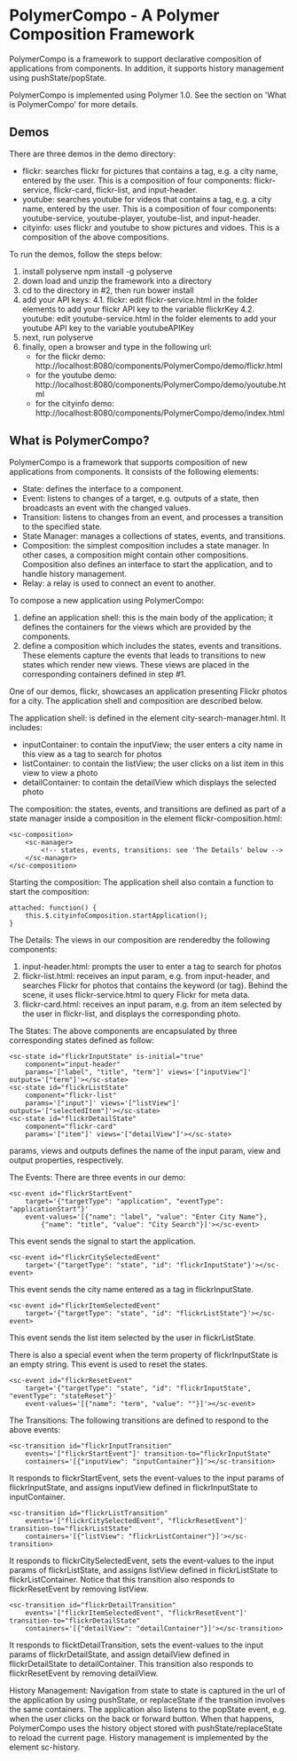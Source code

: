 # PolymerCompo - A Polymer Composition Framework

PolymerCompo is a framework to support declarative composition of applications from components. 
In addition, it supports history management using pushState/popState.

PolymerCompo is implemented using Polymer 1.0. See the section on 'What is PolymerCompo' for more details.


## Demos
There are three demos in the demo directory:
  - flickr: searches flickr for pictures that contains a tag, e.g. a city name, entered by the user.
    This is a composition of four components: flickr-service, flickr-card, flickr-list, and input-header.
  - youtube: searches youtube for videos that contains a tag, e.g. a city name, entered by the user.
    This is a composition of four components: youtube-service, youtube-player, youtube-list, and input-header.
  - cityinfo: uses flickr and youtube to show pictures and vidoes. This is a composition of the above compositions.
  
To run the demos, follow the steps below:
  1. install polyserve
     npm install -g polyserve
  2. down load and unzip the framework into a directory
  3. cd to the directory in #2, then run bower install
  4. add your API keys:
    4.1. flickr: edit flickr-service.html in the folder elements to add 
    your flickr API key to the variable flickrKey
    4.2. youtube: edit youtube-service.html in the folder elements to add
    your youtube API key to the variable youtubeAPIKey
  5. next, run polyserve
  6. finally, open a browser and type in the following url:
     - for the flickr demo: http://localhost:8080/components/PolymerCompo/demo/flickr.html
     - for the youtube demo: http://localhost:8080/components/PolymerCompo/demo/youtube.html
     - for the cityinfo demo: http://localhost:8080/components/PolymerCompo/demo/index.html

## What is PolymerCompo?

PolymerCompo is a framework that supports composition of new applications from components. 
It consists of the following elements:
  - State: defines the interface to a component. 
  - Event: listens to changes of a target, e.g. outputs of a state, then broadcasts an event
    with the changed values.
  - Transition: listens to changes from an event, and processes a transition to the specified state.
  - State Manager: manages a collections of states, events, and transitions.
  - Composition: the simplest composition includes a state manager. In other cases, a composition might
    contain other compositions. Composition also defines an interface to start the application, 
    and to handle history management.
  - Relay: a relay is used to connect an event to another. 

To compose a new application using PolymerCompo:
  1. define an application shell: this is the main body of the application; it defines the
     containers for the views which are provided by the components.
  2. define a composition which includes the states, events and transitions. These elements capture
     the events that leads to transitions to new states which render new views. These views are placed
     in the corresponding containers defined in step #1.

One of our demos, flickr, showcases an application presenting Flickr photos for a city. 
The application shell and composition are described below.

The application shell: is defined in the element city-search-manager.html. It includes:
  - inputContainer: to contain the inputView; 
    the user enters a city name in this view as a tag to search for photos
  - listContainer: to contain the listView;
    the user clicks on a list item in this view to view a photo
  - detailContainer: to contain the detailView which displays the selected photo

The composition: the states, events, and transitions are defined as part of 
a state manager inside a composition in the element flickr-composition.html:
<!-- language: lang-html -->
    <sc-composition>
        <sc-manager>
            <!-- states, events, transitions: see 'The Details' below -->
        </sc-manager>
    </sc-composition>

Starting the composition: The application shell also contain a function to start the composition:
<!-- language: lang-js -->
    attached: function() {
        this.$.cityinfoComposition.startApplication();
    }

The Details: The views in our composition are renderedby the following components:
  1. input-header.html: prompts the user to enter a tag to search for photos
  2. flickr-list.html: receives an input param, e.g. from input-header, and searches Flickr for photos
     that contains the keyword (or tag). Behind the scene, it uses flickr-service.html to query 
     Flickr for meta data.
  3. flickr-card.html: receives an input param, e.g. from an item selected by the user in
     flickr-list, and displays the corresponding photo.

The States: The above components are encapsulated by three corresponding states defined as follow:
<!-- language: lang-html -->
    <sc-state id="flickrInputState" is-initial="true"
        component="input-header"
        params='["label", "title", "term"]' views='["inputView"]' outputs='["term"]'></sc-state>
    <sc-state id="flickrListState"
        component="flickr-list"
        params='["input"]' views='["listView"]' outputs='["selectedItem"]'></sc-state>
    <sc-state id="flickrDetailState"
        component="flickr-card"
        params='["item"]' views='["detailView"]'></sc-state>
    
params, views and outputs defines the name of the input param, view and output properties, respectively.

The Events: There are three events in our demo:
<!-- language: lang-html -->
    <sc-event id="flickrStartEvent"
        target='{"targetType": "application", "eventType": "applicationStart"}'
        event-values='[{"name": "label", "value": "Enter City Name"},
            {"name": "title", "value": "City Search"}]'></sc-event>
This event sends the signal to start the application.
  
<!-- language: lang-html -->
    <sc-event id="flickrCitySelectedEvent"
        target='{"targetType": "state", "id": "flickrInputState"}'></sc-event>
This event sends the city name entered as a tag in flickrInputState.

<!-- language: lang-html -->  
    <sc-event id="flickrItemSelectedEvent"
        target='{"targetType": "state", "id": "flickrListState"}'></sc-event>
This event sends the list item selected by the user in flickrListState.
  
There is also a special event when the term property of flickrInputState is an empty string.
This event is used to reset the states.
<!-- language: lang-html -->
    <sc-event id="flickrResetEvent"
        target='{"targetType": "state", "id": "flickrInputState", "eventType": "stateReset"}'
        event-values='[{"name": "term", "value": ""}]'></sc-event> 
    
The Transitions: The following transitions are defined to respond to the above events:
<!-- language: lang-html -->
    <sc-transition id="flickrInputTransition" 
        events='["flickrStartEvent"]' transition-to="flickrInputState" 
        containers='[{"inputView": "inputContainer"}]'></sc-transition> 
It responds to flickrStartEvent, sets the event-values to the input params of flickrInputState,
and assigns inputView defined in flickrInputState to inputContainer.

<!-- language: lang-html -->
    <sc-transition id="flickrListTransition"
        events='["flickrCitySelectedEvent", "flickrResetEvent"]' transition-to="flickrListState" 
        containers='[{"listView": "flickrListContainer"}]'></sc-transition>
It responds to flickrCitySelectedEvent, sets the event-values to the input params of flickrListState,
and assigns listView defined in flickrListState to flickrListContainer. Notice that this transition
also responds to flickrResetEvent by removing listView.

<!-- language: lang-html -->
    <sc-transition id="flickrDetailTransition"
        events='["flickrItemSelectedEvent", "flickrResetEvent"]' transition-to="flickrDetailState" 
        containers='[{"detailView": "detailContainer"}]'></sc-transition>
It responds to flicktDetailTransition, sets the event-values to the input params of flickrDetailState,
and assign detailView defined in flickrDetailState to detailContainer. This transition also
responds to flickrResetEvent by removing detailView.

History Management: Navigation from state to state is captured in the url of the application by using
pushState, or replaceState if the transition involves the same containers. The application also
listens to the popState event, e.g. when the user clicks on the back or forward button. When that happens,
PolymerCompo uses the history object stored with pushState/replaceState to reload the current page.
History management is implemented by the element sc-history.
